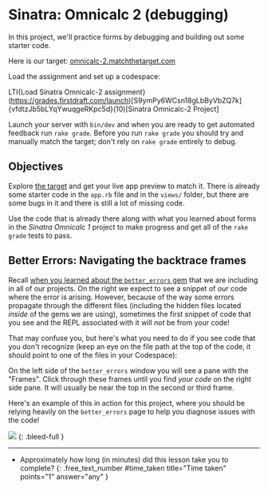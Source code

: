 # Sinatra: Omnicalc 2 (debugging)

In this project, we'll practice forms by debugging and building out some starter code.

Here is our target: [omnicalc-2.matchthetarget.com](https://omnicalc-2.matchthetarget.com/)

Load the assignment and set up a codespace:

LTI{Load Sinatra Omnicalc-2 assignment}(https://grades.firstdraft.com/launch)[S9ymPy6WCsn18gLbByVbZQ7k]{vfdtzJb5bLYqYwuqgeRKpc5d}(10)[Sinatra Omnicalc-2 Project]

Launch your server with `bin/dev` and when you are ready to get automated feedback run `rake grade`. Before you run `rake grade` you should try and manually match the target; don't rely on `rake grade` entirely to debug.

## Objectives

Explore [the target](https://omnicalc-2.matchthetarget.com/) and get your live app preview to match it. There is already some starter code in the `app.rb` file and in the `views/` folder, but there are some bugs in it and there is still a lot of missing code. 

Use the code that is already there along with what you learned about forms in the _Sinatra Omnicalc 1_ project to make progress and get all of the `rake grade` tests to pass.

## Better Errors: Navigating the backtrace frames

Recall [when you learned about the `better_errors` gem](https://learn.firstdraft.com/lessons/103-our-first-sinatra-app#better-error-pages) that we are including in all of our projects. On the right we expect to see a snippet of _our_ code where the error is arising. However, because of the way some errors propagate through the different files (including the hidden files located _inside_ of the gems we are using), sometimes the first snippet of code that you see and the REPL associated with it will _not_ be from your code!

That may confuse you, but here's what you need to do if you see code that you don't recognize (keep an eye on the file path at the top of the code, it should point to one of the files in your Codespace):

On the left side of the `better_errors` window you will see a pane with the "Frames". Click through these frames until you find _your code_ on the right side pane. It will usually be near the top in the second or third frame.

Here's an example of this in action for this project, where you should be relying heavily on the `better_errors` page to help you diagnose issues with the code!

<!-- ![](/assets/better-errors-frames-click-through.gif) -->
![](https://res.cloudinary.com/dmxgp9oq2/image/upload/v1689290665/better-errors-frames-click-through_khlvbi.gif)
{: .bleed-full }

---

- Approximately how long (in minutes) did this lesson take you to complete?
{: .free_text_number #time_taken title="Time taken" points="1" answer="any" }
